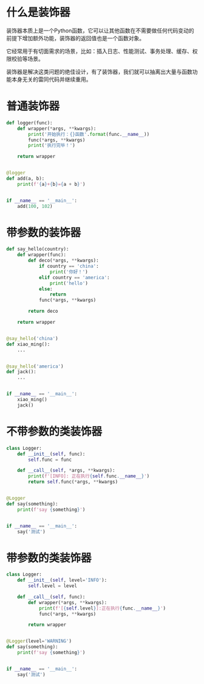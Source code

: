 # 什么是装饰器

装饰器本质上是一个Python函数，它可以让其他函数在不需要做任何代码变动的前提下增加额外功能，装饰器的返回值也是一个函数对象。

它经常用于有切面需求的场景，比如：插入日志、性能测试、事务处理、缓存、权限校验等场景。

装饰器是解决这类问题的绝佳设计，有了装饰器，我们就可以抽离出大量与函数功能本身无关的雷同代码并继续重用。

# 普通装饰器

```python
def logger(func):
    def wrapper(*args, **kwargs):
        print('开始执行：{}函数'.format(func.__name__))
        func(*args, **kwargs)
        print('执行完毕！')

    return wrapper


@logger
def add(a, b):
    print(f'{a}+{b}={a + b}')


if __name__ == '__main__':
    add(100, 102)
```

# 带参数的装饰器

```python
def say_hello(country):
    def wrapper(func):
        def deco(*args, **kwargs):
            if country == 'china':
                print('你好！')
            elif country == 'america':
                print('hello')
            else:
                return
            func(*args, **kwargs)

        return deco

    return wrapper


@say_hello('china')
def xiao_ming():
    ...


@say_hello('america')
def jack():
    ...


if __name__ == '__main__':
    xiao_ming()
    jack()
```

# 不带参数的类装饰器

```python
class Logger:
    def __init__(self, func):
        self.func = func

    def __call__(self, *args, **kwargs):
        print(f'[INFO]: 正在执行{self.func.__name__}')
        return self.func(*args, **kwargs)


@Logger
def say(something):
    print(f'say {something}')


if __name__ == '__main__':
    say('测试')
```

# 带参数的类装饰器

```python
class Logger:
    def __init__(self, level='INFO'):
        self.level = level

    def __call__(self, func):
        def wrapper(*args, **kwargs):
            print(f'[{self.level}]:正在执行{func.__name__}')
            func(*args, **kwargs)

        return wrapper


@Logger(level='WARNING')
def say(something):
    print(f'say {something}')


if __name__ == '__main__':
    say('测试')
```
